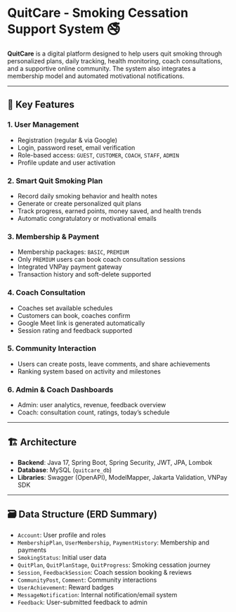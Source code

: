 # QuitCare - Smoking Cessation Support System 🚭

**QuitCare** is a digital platform designed to help users quit smoking through personalized plans, daily tracking, health monitoring, coach consultations, and a supportive online community. The system also integrates a membership model and automated motivational notifications.

---

## 🚀 Key Features

### 1. User Management
- Registration (regular & via Google)
- Login, password reset, email verification
- Role-based access: `GUEST`, `CUSTOMER`, `COACH`, `STAFF`, `ADMIN`
- Profile update and user activation

### 2. Smart Quit Smoking Plan
- Record daily smoking behavior and health notes
- Generate or create personalized quit plans
- Track progress, earned points, money saved, and health trends
- Automatic congratulatory or motivational emails

### 3. Membership & Payment
- Membership packages: `BASIC`, `PREMIUM`
- Only `PREMIUM` users can book coach consultation sessions
- Integrated VNPay payment gateway
- Transaction history and soft-delete supported

### 4. Coach Consultation
- Coaches set available schedules
- Customers can book, coaches confirm
- Google Meet link is generated automatically
- Session rating and feedback supported

### 5. Community Interaction
- Users can create posts, leave comments, and share achievements
- Ranking system based on activity and milestones

### 6. Admin & Coach Dashboards
- Admin: user analytics, revenue, feedback overview
- Coach: consultation count, ratings, today’s schedule

---

## 🏗️ Architecture

- **Backend**: Java 17, Spring Boot, Spring Security, JWT, JPA, Lombok
- **Database**: MySQL (`quitcare_db`)
- **Libraries**: Swagger (OpenAPI), ModelMapper, Jakarta Validation, VNPay SDK

---

## 🗃️ Data Structure (ERD Summary)

- `Account`: User profile and roles
- `MembershipPlan`, `UserMembership`, `PaymentHistory`: Membership and payments
- `SmokingStatus`: Initial user data
- `QuitPlan`, `QuitPlanStage`, `QuitProgress`: Smoking cessation journey
- `Session`, `FeedbackSession`: Coach session booking & reviews
- `CommunityPost`, `Comment`: Community interactions
- `UserAchievement`: Reward badges
- `MessageNotification`: Internal notification/email system
- `Feedback`: User-submitted feedback to admin
